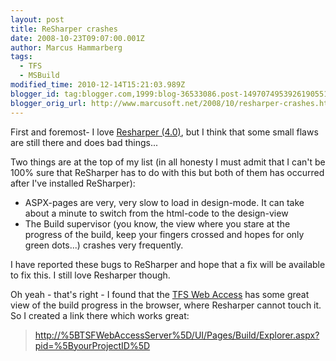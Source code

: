 ```yaml
---
layout: post
title: ReSharper crashes
date: 2008-10-23T09:07:00.001Z
author: Marcus Hammarberg
tags:
  - TFS
  - MSBuild
modified_time: 2010-12-14T15:21:03.989Z
blogger_id: tag:blogger.com,1999:blog-36533086.post-1497074953926190551
blogger_orig_url: http://www.marcusoft.net/2008/10/resharper-crashes.html
---
```


First and foremost- I love [Resharper (4.0)](http://www.jetbrains.com/resharper/), but I think that some small flaws are still there and does bad things...

Two things are at the top of my list (in all honesty I must admit that I can't be 100% sure that ReSharper has to do with this but both of them has occurred after I've installed ReSharper):

- ASPX-pages are very, very slow to load in design-mode. It can take about a minute to switch from the html-code to the design-view
- The Build supervisor (you know, the view where you stare at the progress of the build, keep your fingers crossed and hopes for only green dots...) crashes very frequently.

I have reported these bugs to ReSharper and hope that a fix will be available to fix this. I still love Resharper though.

Oh yeah - that's right - I found that the [TFS Web Access](http://www.devbiz.com/teamplain/) has some great view of the build progress in the browser, where Resharper cannot touch it. So I created a link there which works great:

> [http://%5BTSFWebAccessServer%5D/UI/Pages/Build/Explorer.aspx?pid=%5ByourProjectID%5D](http://%5BTSFWebAccessServer%5D/UI/Pages/Build/Explorer.aspx?pid=%5ByourProjectID%5D)
